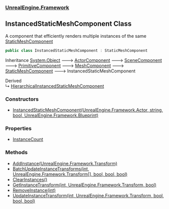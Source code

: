### [UnrealEngine.Framework](./UnrealEngine-Framework.md 'UnrealEngine.Framework')
## InstancedStaticMeshComponent Class
A component that efficiently renders multiple instances of the same [StaticMeshComponent](./StaticMeshComponent.md 'UnrealEngine.Framework.StaticMeshComponent')  
```csharp
public class InstancedStaticMeshComponent : StaticMeshComponent
```
Inheritance [System.Object](https://docs.microsoft.com/en-us/dotnet/api/System.Object 'System.Object') &#129106; [ActorComponent](./ActorComponent.md 'UnrealEngine.Framework.ActorComponent') &#129106; [SceneComponent](./SceneComponent.md 'UnrealEngine.Framework.SceneComponent') &#129106; [PrimitiveComponent](./PrimitiveComponent.md 'UnrealEngine.Framework.PrimitiveComponent') &#129106; [MeshComponent](./MeshComponent.md 'UnrealEngine.Framework.MeshComponent') &#129106; [StaticMeshComponent](./StaticMeshComponent.md 'UnrealEngine.Framework.StaticMeshComponent') &#129106; InstancedStaticMeshComponent  

Derived  
&#8627; [HierarchicalInstancedStaticMeshComponent](./HierarchicalInstancedStaticMeshComponent.md 'UnrealEngine.Framework.HierarchicalInstancedStaticMeshComponent')  
### Constructors
- [InstancedStaticMeshComponent(UnrealEngine.Framework.Actor, string, bool, UnrealEngine.Framework.Blueprint)](./InstancedStaticMeshComponent-InstancedStaticMeshComponent(Actor_string_bool_Blueprint).md 'UnrealEngine.Framework.InstancedStaticMeshComponent.InstancedStaticMeshComponent(UnrealEngine.Framework.Actor, string, bool, UnrealEngine.Framework.Blueprint)')
### Properties
- [InstanceCount](./InstancedStaticMeshComponent-InstanceCount.md 'UnrealEngine.Framework.InstancedStaticMeshComponent.InstanceCount')
### Methods
- [AddInstance(UnrealEngine.Framework.Transform)](./InstancedStaticMeshComponent-AddInstance(Transform).md 'UnrealEngine.Framework.InstancedStaticMeshComponent.AddInstance(UnrealEngine.Framework.Transform)')
- [BatchUpdateInstanceTransforms(int, UnrealEngine.Framework.Transform[], bool, bool, bool)](./InstancedStaticMeshComponent-BatchUpdateInstanceTransforms(int_Transform--_bool_bool_bool).md 'UnrealEngine.Framework.InstancedStaticMeshComponent.BatchUpdateInstanceTransforms(int, UnrealEngine.Framework.Transform[], bool, bool, bool)')
- [ClearInstances()](./InstancedStaticMeshComponent-ClearInstances().md 'UnrealEngine.Framework.InstancedStaticMeshComponent.ClearInstances()')
- [GetInstanceTransform(int, UnrealEngine.Framework.Transform, bool)](./InstancedStaticMeshComponent-GetInstanceTransform(int_Transform_bool).md 'UnrealEngine.Framework.InstancedStaticMeshComponent.GetInstanceTransform(int, UnrealEngine.Framework.Transform, bool)')
- [RemoveInstance(int)](./InstancedStaticMeshComponent-RemoveInstance(int).md 'UnrealEngine.Framework.InstancedStaticMeshComponent.RemoveInstance(int)')
- [UpdateInstanceTransform(int, UnrealEngine.Framework.Transform, bool, bool, bool)](./InstancedStaticMeshComponent-UpdateInstanceTransform(int_Transform_bool_bool_bool).md 'UnrealEngine.Framework.InstancedStaticMeshComponent.UpdateInstanceTransform(int, UnrealEngine.Framework.Transform, bool, bool, bool)')
